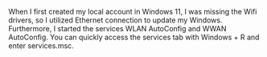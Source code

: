 When I first created my local account in Windows 11, I was missing the Wifi drivers, so I utilized Ethernet connection to update my Windows. Furthermore, I started the services WLAN AutoConfig and WWAN AutoConfig. You can quickly access the services tab with Windows + R and enter services.msc.